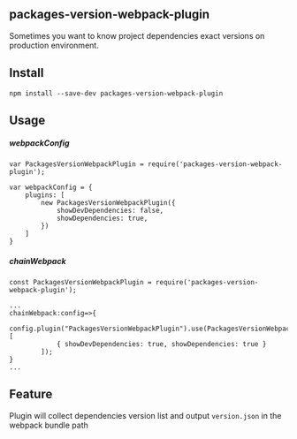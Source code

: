 ## packages-version-webpack-plugin

Sometimes you want to know project dependencies exact versions on production environment.

## Install

```
npm install --save-dev packages-version-webpack-plugin
```

## Usage

##### webpackConfig

```
var PackagesVersionWebpackPlugin = require('packages-version-webpack-plugin');

var webpackConfig = {
    plugins: [
        new PackagesVersionWebpackPlugin({
            showDevDependencies: false,
            showDependencies: true,
        })
    ]
}
```

##### chainWebpack

```
const PackagesVersionWebpackPlugin = require('packages-version-webpack-plugin');

...
chainWebpack:config=>{
    	config.plugin("PackagesVersionWebpackPlugin").use(PackagesVersionWebpackPlugin, [
			{ showDevDependencies: true, showDependencies: true }
		]);
}
...
```
## Feature
Plugin will collect dependencies version list and output `version.json` in the webpack bundle path
